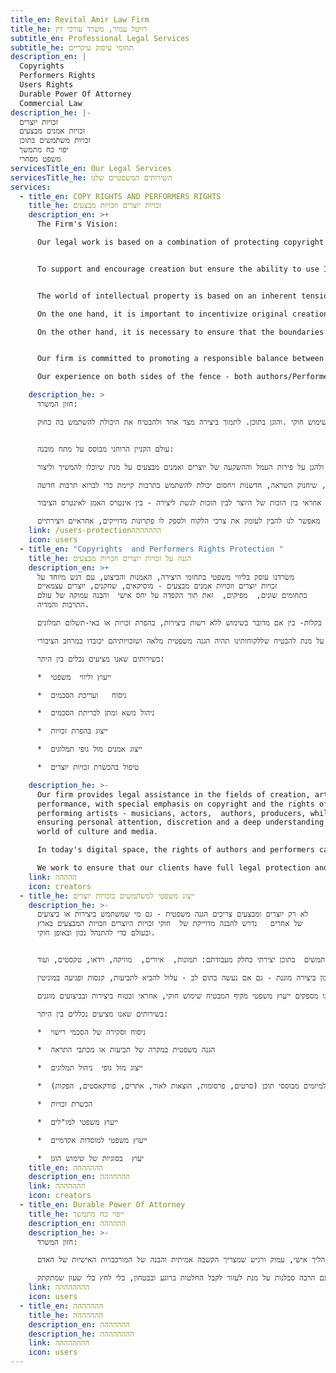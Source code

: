 ```yaml
---
title_en: Revital Amir Law Firm
title_he: רויטל עמיר, משרד עורכי דין
subtitle_en: Professional Legal Services
subtitle_he: תחומי עיסוק עיקריים
description_en: |
  Copyrights
  Performers Rights
  Users Rights
  Durable Power Of Attorney
  Commercial Law
description_he: |-
  זכויות יוצרים
  זכויות אמנים מבצעים
  זכויות משתמשים בתוכן 
  יפוי כח מתמשך
  משפט מסחרי
servicesTitle_en: Our Legal Services
servicesTitle_he: השירותים המשפטיים שלנו
services:
  - title_en: COPY RIGHTS AND PERFORMERS RIGHTS
    title_he: זכויות יוצרים וזכויות מבצעים
    description_en: >+
      The Firm's Vision:

      Our legal work is based on a combination of protecting copyright and performance rights on one hand, and protecting legal and fair use of content on the other


      To support and encourage creation but ensure the ability to use It,   fairly and legally.


      The world of intellectual property is based on an inherent tension:

      On the one hand, it is important to incentivize original creation and protect the fruits of the labor and investment of authors and performing artists so that they can continue to create;

      On the other hand, it is necessary to ensure that the boundaries of protection do not become a monopoly, which stifles inspiration, innovation and blocks the ability to use existing culture to create new culture.


      Our firm is committed to promoting a responsible balance between the Author's right and the right to access the work - between the artist's interest and the public interest.

      Our experience on both sides of the fence - both authors/Performers and users - allows us to deeply understand the client's needs and provide them with precise, responsible and creative solutions.

    description_he: >
      חזון המשרד:

      העשייה המשפטית שלנו מושתתת על שילוב שבין שמירה על זכויות יוצרים ומבצעים לבין הגנה על שימוש חוקי .והוגן בתוכן. לתמוך ביצירה מצד אחד ולהבטיח את היכולת להשתמש בה כחוק


      עולם הקניין הרוחני מבוסס על מתח מובנה:

      מצד אחד, חשוב לתמרץ יצירה מקורית ולהגן על פירות העמל וההשקעה של יוצרים ואמנים מבצעים על מנת שיוכלו להמשיך וליצור;

      מצד שני, יש להבטיח שגבולות ההגנה לא יהפכו למונופול, שיחנוק השראה, חדשנות ויחסום יכולת להשתמש בתרבות קיימת כדי לברוא תרבות חדשה;

      המשרד שלנו מחוייב לקדם איזון אחראי בין הזכות של היוצר לבין הזכות לגשת ליצירה - בין אינטרס האמן לאינטרס הציבור.

      הניסיון שלנו בשני צדי המתרס - הן של יוצרים ומבצעים והן של משתמשים - מאפשר לנו להבין לעומק את צרכי הלקוח ולספק לו פתרונות מדוייקים, אחראיים ויצירתיים.
    link: /users-protectionההההההה
    icon: users
  - title_en: "Copyrights  and Performers Rights Protection "
    title_he: הגנה על זכויות יוצרים וזכויות מבצעים
    description_en: >+
      משרדנו עוסק בליווי משפטי בתחומי היצירה, האמנות והביצוע, עם דגש מיוחד על
      זכויות יוצרים וזכויות אמנים מבצעים - מוסיקאים, שחקנים, יוצרים עצמאיים
      בתחומים שונים,  מפיקים,  זאת תוך הקפדה על יחס אישי  והבנה עמוקה של עולם
      התרבות והמדיה.

      במרחב הדיגיטלי של ימינו, הזכויות של יוצרים ואמנים מבצעים עלולות להיפגע בקלות- בין אם מדובר בשימוש ללא רשות ביצירות, בהפרת זכויות או באי-תשלום תמלוגים. 

      אנו פועלים על מנת להבטיח שללקוחותינו תהיה הגנה משפטית מלאה ושזכויותיהם יכובדו במרחב הציבורי.

      בשירותים שאנו מציעים נכלים בין היתר:

      *  ייעוץ וליווי  משפטי  

      *  ניסוח   ועריכת הסכמים

      *  ניהול משא ומתן לכריתת הסכמים

      *  ייצוג בהפרת זכויות

      *  ייצוג אמנים מול גופי תמלוגים

      *  טיפול בהכשרת זכויות יוצרים

    description_he: >-
      Our firm provides legal assistance in the fields of creation, art and
      performance, with special emphasis on copyright and the rights of
      performing artists - musicians, actors,  authors, producers, while
      ensuring personal attention, discretion and a deep understanding of the
      world of culture and media.

      In today's digital space, the rights of authors and performers can easily be violated - whether it is unauthorized use of works, copyright infringement or non-payment of royalties. 

      We work to ensure that our clients have full legal protection and that their rights are respected in the public domain.
    link: ההההה
    icon: creators
  - title_he: ייצוג משפטי למשתמשים בזכויות יוצרים
    description_he: >-
      לא רק יוצרים ומבצעים צריכים הגנה משפטית - גם מי שמשתמש ביצירות או ביצועים
      של אחרים   נדרש להבנה מדוייקת של  חוקי זכויות היוצרים וזכויות המבצעים בארץ
      ובעולם כדי להתנהל נכון ובאופן חוקי.


      משרדנו מספק ליווי משפטי לגופים, חברות, הוצאות לאור, יזמים  ויחידים המשתמשים  בתוכן יצירתי כחלק מעבודתם: תמונות,  איורים,  מוזיקה, וידאו, טקסטים, ועוד.

      שימוש לא נכון ביצירה מוגנת - גם אם נעשה בתום לב - עלול להביא לתביעות, קנסות ופגיעה במוניטין.

      אנו מספקים ייעוץ משפטי מקיף המבטיח שימוש חוקי, אחראי ובטוח ביצירות ובביצועים מוגנים.

      בשירותים שאנו מציעים נכללים בין היתר:

      *  ניסוח וסקירה של הסכמי רישוי

      *  הגנה משפטית במקרה של תביעות או מכתבי התראה

      *  ייצוג מול גופי  ניהול תמלוגים

      *  ייעוץ משפטי למיזמים מבוססי תוכן (סרטים, פרסומות, הוצאות לאור, אתרים, פודקאסטים, הפקות)

      *  הכשרת זכויות

      *  ייעוץ משפטי למו"לים

      *  ייעוץ משפטי למוסדות אקדמיים

      *  יעוץ  בסוגיות של שימוש הוגן
    title_en: ההההההה
    description_en: ההההההה
    link: ההההההה
    icon: creators
  - title_en: Durable Power Of Attorney
    title_he: ייפוי כח מתמשך
    description_en: הההההה
    description_he: >-
      חזון המשרד:

      יפוי כח מתמשך הוא לא טופס סטנדרטי - אלא תהליך אישי, עמוק ורגיש שמצריך הקשבה אמיתית והבנה של המורכבויות האישיות של האדם.

      אני מביאה איתי ניסיון חיים שמתחבר להבנה אמיתית של הצרכים והדינמיקה המשפחתית, שמאפשרים לי להתבונן בתמונה המלאה, לזהות צרכים, להתמודד עם מורכבויות, כל זאת עם הרבה סבלנות על מנת לעזור לקבל החלטות ברוגע ובבטחון, בלי לחץ בלי שעון שמתקתק.
    link: הההההההה
    icon: users
  - title_en: ההההההה
    title_he: ההההההה
    description_en: ההההההה
    description_he: הההההההה
    link: הההההההה
    icon: users
---
```

